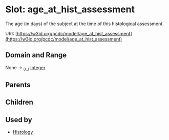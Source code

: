 
# Slot: age_at_hist_assessment


The age (in days) of the subject at the time of this histological assessment.

URI: [https://w3id.org/pcdc/model/age_at_hist_assessment](https://w3id.org/pcdc/model/age_at_hist_assessment)


## Domain and Range

None &#8594;  <sub>0..1</sub> [Integer](types/Integer.md)

## Parents


## Children


## Used by

 * [Histology](Histology.md)
